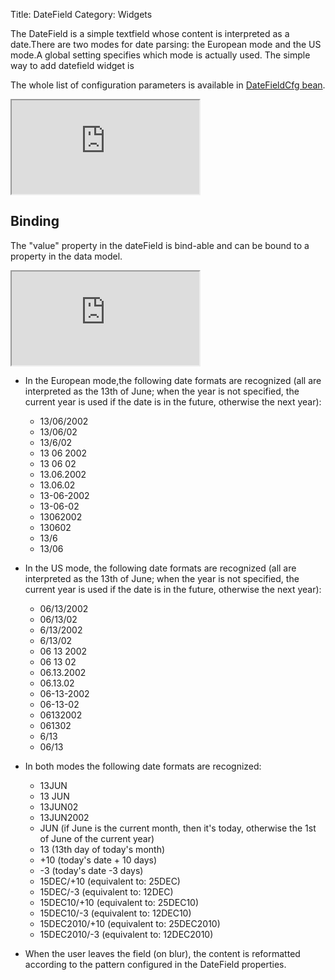 Title: DateField
Category: Widgets

The DateField is a simple textfield whose content is interpreted as a date.There are two modes for date parsing: the European mode and the US mode.A global setting specifies which mode is actually used.
The simple way to add datefield widget is
<script src='http://snippets.ariatemplates.com/snippets/github.com/ariatemplates/documentation-code/%VERSION%/snippets/widgets/datefield/Snippet.tpl?tag=wgtDatefieldSnippet&lang=at&outdent=true'></script>

The whole list of configuration parameters is available in [DateFieldCfg bean](http://ariatemplates.com/api/#aria.widgets.CfgBeans:DateFieldCfg).
<iframe class='samples' src='http://snippets.ariatemplates.com/samples/github.com/ariatemplates/documentation-code/%VERSION%/samples/widgets/datefield/?skip=1' ></iframe>

## Binding
The "value" property in the dateField is bind-able and can be bound to a property in the data model.
<iframe class='samples' src='http://snippets.ariatemplates.com/samples/github.com/ariatemplates/documentation-code/%VERSION%/samples/widgets/datefield/binding/?skip=1' ></iframe>

* In the European mode,the following date formats are recognized (all are interpreted as the 13th of June; when the year is not specified, the current year is used if the date is in the future, otherwise the next year):

	* 13/06/2002
	* 13/06/02
	* 13/6/02
	* 13 06 2002
	* 13 06 02
	* 13.06.2002
	* 13.06.02
	* 13-06-2002
	* 13-06-02
	* 13062002
	* 130602
	* 13/6
	* 13/06
* In the US mode, the following date formats are recognized (all are interpreted as the 13th of June; when the year is not specified, the current year is used if the date is in the future, otherwise the next year):

	* 06/13/2002
	* 06/13/02
	* 6/13/2002
	* 6/13/02
	* 06 13 2002
	* 06 13 02
	* 06.13.2002
	* 06.13.02
	* 06-13-2002
	* 06-13-02
	* 06132002
	* 061302
	* 6/13
	* 06/13
* In both modes the following date formats are recognized:

	* 13JUN
	* 13 JUN
	* 13JUN02
	* 13JUN2002
	* JUN (if June is the current month, then it's today, otherwise the 1st of June of the current year)
	* 13 (13th day of today's month)
	* +10 (today's date + 10 days)
	* -3 (today's date -3 days)
	* 15DEC/+10 (equivalent to: 25DEC)
	* 15DEC/-3 (equivalent to: 12DEC)
	* 15DEC10/+10 (equivalent to: 25DEC10)
	* 15DEC10/-3 (equivalent to: 12DEC10)
	* 15DEC2010/+10 (equivalent to: 25DEC2010)
	* 15DEC2010/-3 (equivalent to: 12DEC2010)
* When the user leaves the field (on blur), the content is reformatted according to the pattern configured in the DateField properties.